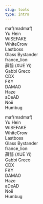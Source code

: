 ```yaml
---
slug: tools
type: intro
---
```

<!-- contributors -->

maf(madmaf)<br>
Yu Hein<br>
WISEFAKE<br>
WhiteCrow<br>
Lastboss<br>
Glass Bystander<br>
france_lion<br>
薛翳 (XUE Yi)<br>
Gabbi Greco<br>
CDX<br>
FKY<br>
DAMAO<br>
Haze<br>
aDeAD<br>
Noii<br>
Humbug<br>

<!-- lang -->

maf(madmaf)<br>
Yu Hein<br>
WISEFAKE<br>
WhiteCrow<br>
Lastboss<br>
Glass Bystander<br>
france_lion<br>
薛翳 (XUE Yi)<br>
Gabbi Greco<br>
CDX<br>
FKY<br>
DAMAO<br>
Haze<br>
aDeAD<br>
Noii<br>
Humbug<br>
